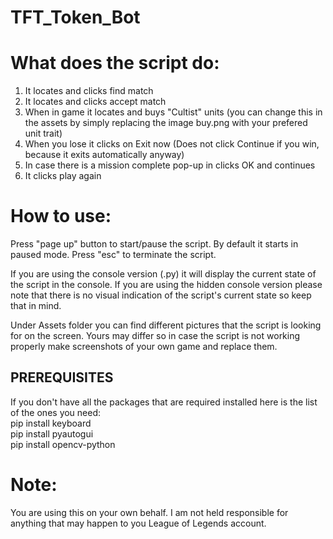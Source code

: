 # TFT_Token_Bot
# What does the script do:
  1. It locates and clicks find match
  2. It locates and clicks accept match
  3. When in game it locates and buys "Cultist" units (you can change this in the assets by simply replacing the image buy.png with your prefered unit trait)
  4. When you lose it clicks on Exit now (Does not click Continue if you win, because it exits automatically anyway)
  5. In case there is a mission complete pop-up in clicks OK and continues
  6. It clicks play again
  
# How to use:
  Press "page up" button to start/pause the script. By default it starts in paused mode.
  Press "esc" to terminate the script.
  
  If you are using the console version (.py) it will display the current state of the script in the console.
  If you are using the hidden console version please note that there is no visual indication of the script's current state so keep that in mind.
  
  Under Assets folder you can find different pictures that the script is looking for on the screen. Yours may differ so in case the script is not working properly make screenshots of your own game and replace them.

## PREREQUISITES
  If you don't have all the packages that are required installed here is the list of the ones you need:    
    pip install keyboard  
    pip install pyautogui  
    pip install opencv-python

# Note:
You are using this on your own behalf. I am not held responsible for anything that may happen to you League of Legends account.
